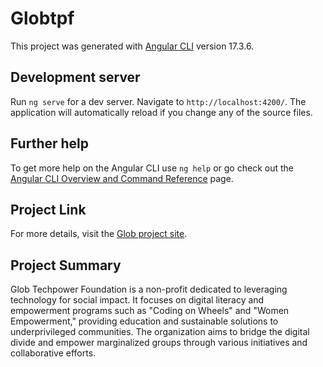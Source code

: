 # Globtpf

This project was generated with [Angular CLI](https://github.com/angular/angular-cli) version 17.3.6.

## Development server

Run `ng serve` for a dev server. Navigate to `http://localhost:4200/`. The application will automatically reload if you change any of the source files.

## Further help

To get more help on the Angular CLI use `ng help` or go check out the [Angular CLI Overview and Command Reference](https://angular.io/cli) page.

## Project Link

For more details, visit the [Glob project site](https://globtpf.netlify.app/).

## Project Summary

Glob Techpower Foundation is a non-profit dedicated to leveraging technology for social impact. It focuses on digital literacy and empowerment programs such as "Coding on Wheels" and "Women Empowerment," providing education and sustainable solutions to underprivileged communities. The organization aims to bridge the digital divide and empower marginalized groups through various initiatives and collaborative efforts.
